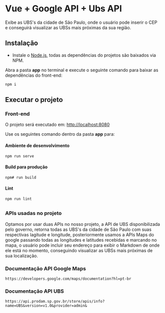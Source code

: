 # Vue + Google API + Ubs API

Exibe as UBS's da cidade de São Paulo, onde o usuário pode inserir o CEP e conseguirá visualizar as UBSs mais próximas da sua região.

## Instalação
 * Instale o [Node.js](https://nodejs.org/en/), todas as dependências do projetos são baixados via NPM.


Abra a pasta **app** no terminal e execute o seguinte comando para baixar as dependências do front-end:
```bash
npm i 
```

## Executar o projeto

### Front-end
O projeto será executado em:
[http://localhost:8080](http://localhost:8080)

Use os seguintes comando dentro da pasta **app** para:

#### Ambiente de desenvolvimento
```
npm run serve
```

#### Build para produção
```
npm# run build
```

#### Lint 
```
npm run lint
```

##
### APIs usadas no projeto
Optamos por usar duas APIs no nosso projeto, a API de UBS disponibilizada pelo governo, retorna todas as UBS's da cidade de São Paulo com suas respectivas lagitude e longitude, posteriormente usamos a APIs Maps do google passando todas as longitudes e latitudes recebidas e marcando no mapa, o usuário pode incluir seu endereço para exibir o Markdown de onde ele está no momento, conseguindo visualizar as UBSs mais próximas de sua localização.

### Documentação API Google Maps
```
https://developers.google.com/maps/documentation?hl=pt-br
```

### Documentação API UBS
```
https://api.prodam.sp.gov.br/store/apis/info?name=UBS&version=v1.0&provider=admin&
```
